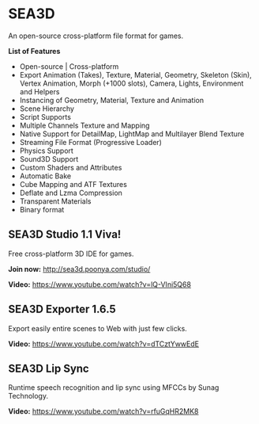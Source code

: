 SEA3D
==

An open-source cross-platform file format for games.

**List of Features**

* Open-source | Cross-platform
* Export Animation (Takes), Texture, Material, Geometry, Skeleton (Skin), Vertex Animation, Morph (+1000 slots), Camera, Lights, Environment and Helpers
* Instancing of Geometry, Material, Texture and Animation
* Scene Hierarchy
* Script Supports
* Multiple Channels Texture and Mapping
* Native Support for DetailMap, LightMap and Multilayer Blend Texture
* Streaming File Format (Progressive Loader)
* Physics Support
* Sound3D Support
* Custom Shaders and Attributes
* Automatic Bake
* Cube Mapping and ATF Textures
* Deflate and Lzma Compression
* Transparent Materials
* Binary format

SEA3D Studio 1.1 Viva!
--
Free cross-platform 3D IDE for games.

**Join now:** http://sea3d.poonya.com/studio/

**Video:** https://www.youtube.com/watch?v=lQ-VIni5Q68

SEA3D Exporter 1.6.5
--
Export easily entire scenes to Web with just few clicks.

**Video:** https://www.youtube.com/watch?v=dTCztYwwEdE

SEA3D Lip Sync
--
Runtime speech recognition and lip sync using MFCCs by Sunag Technology. 

**Video:** https://www.youtube.com/watch?v=rfuGqHR2MK8

